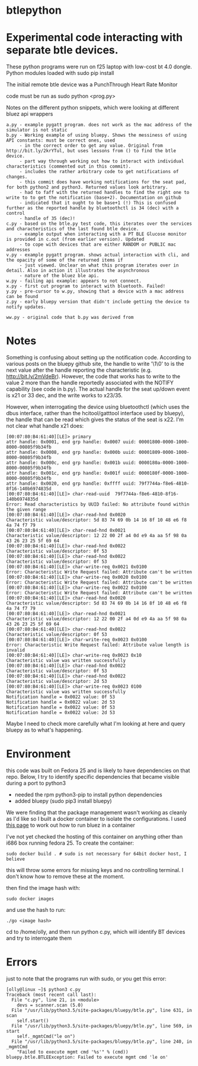 # btlepython
Experimental code interacting with separate btle devices.
=======================================================
These python programs were run on f25 laptop with low-cost bt 4.0 dongle. Python modules loaded with sudo pip install <modulename>

The initial remote btle device was a PunchThrough Heart Rate Monitor

code must be run as sudo python <prog.py>

Notes on the different python snippets, which were looking at different bluez api wrappers
```
a.py - example pygatt program. does not work as the mac address of the simulator is not static
b.py - Working example of using bluepy. Shows the messiness of using API constants: must be correct ones, used
     - in the correct order to get any value. Original from http://bit.ly/2krYTul, but uses lessons from () to find the btle device.
     - part way through working out how to interact with individual characteristics (commented out in this commit).
     - includes the rather arbitrary code to get notifications of changes.
     - this commit does have working notifications for the seat pad, for both python2 and python3. Returned values look arbitrary.
     - had to faff with the returned handles to find the right one to write to to get the notification (base+2). Documentation on github
     - indicated that it ought to be base+1 (!) This is confused further as the reported handle by bluetoothctl is 34 (dec) with a control
     - handle of 35 (dec)!
c.py - based on the btle.py test code, this iterates over the services and characteristics of the last found btle device.
     - example output when interacting with a PT BLE Glucose monitor is provided in c.out (from earlier version). Updated
     - to cope with devices that are either RANDOM or PUBLIC mac addresses
v.py - example pygatt program. shows actual interaction with cli, and the opacity of some of the returned items if
     - just viewed. Unclear on what this program iterates over in detail. Also in action it illustrates the asynchronous
     - nature of the bluez ble api.
w.py - failing api example: appears to not connect.
x.py - first cut program to interact with bluetooth. Failed!
y.py - pre-cursor to w.py, showing that a device with a mac address can be found
z.py - early bluepy version that didn't include getting the device to notify updates.

ww.py - original code that b.py was derived from
```

Notes
=====
Something is confusing about setting up the notification code. According to various posts on the bluepy github site, the handle to write '\1\0'
to is the next value after the handle reporting the characteristic (e.g. http://bit.ly/2mVdeBr). However, the code that works has to write to
the value 2 more than the handle reportedly associated with the NOTIFY capability (see code in b.py). The actual handle for the seat up/down
event is x21 or 33 dec, and the write works to x23/35.

However, when interrogating the device using bluetoothctl (which uses the dbus interface, rather than the hcitool/gatttool interface used by
bluepy), the handle that can be read which gives the status of the seat is x22. I'm not clear what handle x21 does:
```
[00:07:80:B4:61:40][LE]> primary
attr handle: 0x0001, end grp handle: 0x0007 uuid: 00001800-0000-1000-8000-00805f9b34fb
attr handle: 0x0008, end grp handle: 0x000b uuid: 00001809-0000-1000-8000-00805f9b34fb
attr handle: 0x000c, end grp handle: 0x001b uuid: 0000180a-0000-1000-8000-00805f9b34fb
attr handle: 0x001c, end grp handle: 0x001f uuid: 0000180f-0000-1000-8000-00805f9b34fb
attr handle: 0x0020, end grp handle: 0xffff uuid: 79f7744a-f8e6-4810-8f16-140b6974835d
[00:07:80:B4:61:40][LE]> char-read-uuid  79f7744a-f8e6-4810-8f16-140b6974835d
Error: Read characteristics by UUID failed: No attribute found within the given range
[00:07:80:B4:61:40][LE]> char-read-hnd 0x0020
Characteristic value/descriptor: 5d 83 74 69 0b 14 16 8f 10 48 e6 f8 4a 74 f7 79 
[00:07:80:B4:61:40][LE]> char-read-hnd 0x0021
Characteristic value/descriptor: 12 22 00 2f a4 0d e9 4a aa 5f 98 0a 43 26 23 25 5f 69 64 
[00:07:80:B4:61:40][LE]> char-read-hnd 0x0022
Characteristic value/descriptor: 0f 53 
[00:07:80:B4:61:40][LE]> char-read-hnd 0x0022
Characteristic value/descriptor: 0f 53 
[00:07:80:B4:61:40][LE]> char-write-req 0x0021 0x0100
Error: Characteristic Write Request failed: Attribute can't be written
[00:07:80:B4:61:40][LE]> char-write-req 0x0020 0x0100
Error: Characteristic Write Request failed: Attribute can't be written
[00:07:80:B4:61:40][LE]> char-write-req 0x0022 0x0100
Error: Characteristic Write Request failed: Attribute can't be written
[00:07:80:B4:61:40][LE]> char-read-hnd 0x0020
Characteristic value/descriptor: 5d 83 74 69 0b 14 16 8f 10 48 e6 f8 4a 74 f7 79 
[00:07:80:B4:61:40][LE]> char-read-hnd 0x0021
Characteristic value/descriptor: 12 22 00 2f a4 0d e9 4a aa 5f 98 0a 43 26 23 25 5f 69 64 
[00:07:80:B4:61:40][LE]> char-read-hnd 0x0022
Characteristic value/descriptor: 0f 53 
[00:07:80:B4:61:40][LE]> char-write-req 0x0023 0x0100
Error: Characteristic Write Request failed: Attribute value length is invalid
[00:07:80:B4:61:40][LE]> char-write-req 0x0023 0x10
Characteristic value was written successfully
[00:07:80:B4:61:40][LE]> char-read-hnd 0x0022
Characteristic value/descriptor: 0f 53 
[00:07:80:B4:61:40][LE]> char-read-hnd 0x0022
Characteristic value/descriptor: 2d 53 
[00:07:80:B4:61:40][LE]> char-write-req 0x0023 0100
Characteristic value was written successfully
Notification handle = 0x0022 value: 0f 53 
Notification handle = 0x0022 value: 2d 53 
Notification handle = 0x0022 value: 0f 53 
Notification handle = 0x0022 value: 2d 53 
```

Maybe I need to check more carefully what I'm looking at here and query bluepy as to what's happening.

Environment
===========
this code was built on Fedora 25 and is likely to have dependencies on that repo. Below, I try to identify specific dependencies that
became visible during a port to python3
- needed the rpm python3-pip to install python dependencies
- added bluepy (sudo pip3 install bluepy)

We were finding that the package management wasn't working as cleanly as I'd like so I built a docker container to isolate the configurations.
I used [this page](http://bit.ly/2lUTZH8) to work out how to run bluez in a container

I've not yet checked the hosting of this container on anything other than i686 box running fedora 25. To create the container:
```
sudo docker build . # sudo is not necessary for 64bit docker host, I believe
```
this will throw some errors for missing keys and no controlling terminal. I don't know how to remove these at the moment.

then find the image hash with:
```
sudo docker images
```
and use the hash to run:
```
./go <image hash>
```
cd to /home/olly, and then run python c.py, which will identify BT devices and try to interrogate them

Errors
======
just to note that the programs run with sudo, or you get this error:
```
[olly@linux ~]$ python3 c.py 
Traceback (most recent call last):
  File "c.py", line 21, in <module>
    devs = scanner.scan (5.0)
  File "/usr/lib/python3.5/site-packages/bluepy/btle.py", line 631, in scan
    self.start()
  File "/usr/lib/python3.5/site-packages/bluepy/btle.py", line 569, in start
    self._mgmtCmd("le on")
  File "/usr/lib/python3.5/site-packages/bluepy/btle.py", line 240, in _mgmtCmd
    "Failed to execute mgmt cmd '%s'" % (cmd))
bluepy.btle.BTLEException: Failed to execute mgmt cmd 'le on'
```
